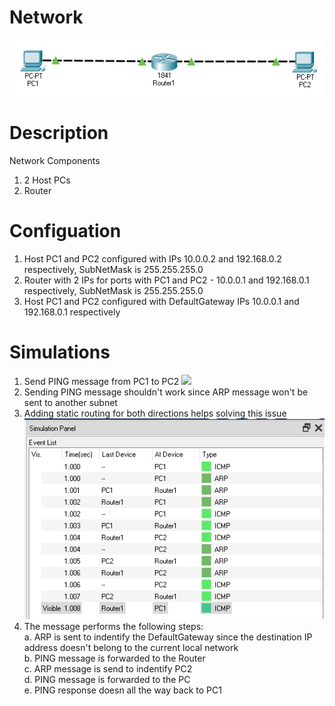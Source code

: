 # Network
![](network.PNG)</br>
# Description
Network Components</br>
1. 2 Host PCs</br>
2. Router</br>
# Configuation
1. Host PC1 and PC2 configured with IPs 10.0.0.2 and 192.168.0.2 respectively, SubNetMask is 255.255.255.0</br>
2. Router with 2 IPs for ports with PC1 and PC2 - 10.0.0.1 and 192.168.0.1 respectively, SubNetMask is 255.255.255.0</br>
3. Host PC1 and PC2 configured with DefaultGateway IPs 10.0.0.1 and 192.168.0.1 respectively</br>
# Simulations
1. Send PING message from PC1 to PC2
![](simulation_before_static_routing.PNG)</br>
2. Sending PING message shouldn't work since ARP message won't be sent to another subnet
3. Adding static routing for both directions helps solving this issue
![](simulation_after_static_routing.PNG)</br>
4. The message performs the following steps:</br>
	a. ARP is sent to indentify the DefaultGateway since the destination IP address doesn't belong to the current local network</br>
	b. PING message is forwarded to the Router</br>
	c. ARP message is send to indentify PC2</br>
	d. PING message is forwarded to the PC</br>
	e. PING response doesn all the way back to PC1</br>
